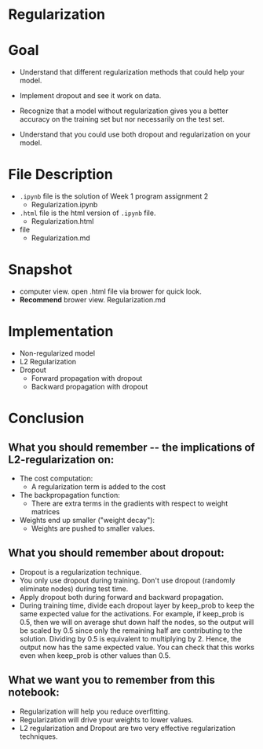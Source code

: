 # Regularization

# Goal
- Understand that different regularization methods that could help your model.

- Implement dropout and see it work on data.

- Recognize that a model without regularization gives you a better accuracy on the training set but nor necessarily on the test set.

- Understand that you could use both dropout and regularization on your model.

# File Description
- `.ipynb` file is the solution of Week 1 program assignment 2
  - Regularization.ipynb
- `.html` file is the html version of `.ipynb` file.
  - Regularization.html
- file
  - Regularization.md
  
# Snapshot
- computer view. open .html file via brower for quick look.
- **Recommend** brower view. Regularization.md


# Implementation
- Non-regularized model
- L2 Regularization
- Dropout
  - Forward propagation with dropout
  - Backward propagation with dropout
  
# Conclusion
## What you should remember -- the implications of L2-regularization on:
- The cost computation:
  - A regularization term is added to the cost
- The backpropagation function:
  - There are extra terms in the gradients with respect to weight matrices
- Weights end up smaller ("weight decay"):
  - Weights are pushed to smaller values.
  
## What you should remember about dropout:
- Dropout is a regularization technique.
- You only use dropout during training. Don't use dropout (randomly eliminate nodes) during test time.
- Apply dropout both during forward and backward propagation.
- During training time, divide each dropout layer by keep_prob to keep the same expected value for the activations. For example, if keep_prob is 0.5, then we will on average shut down half the nodes, so the output will be scaled by 0.5 since only the remaining half are contributing to the solution. Dividing by 0.5 is equivalent to multiplying by 2. Hence, the output now has the same expected value. You can check that this works even when keep_prob is other values than 0.5.
  
## What we want you to remember from this notebook:
- Regularization will help you reduce overfitting.
- Regularization will drive your weights to lower values.
- L2 regularization and Dropout are two very effective regularization techniques.  
